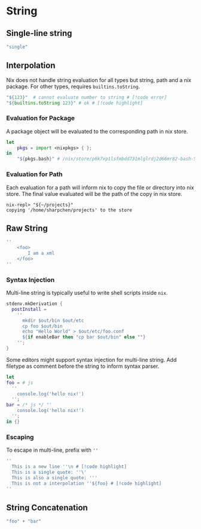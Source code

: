 # String

## Single-line string

```nix
"single"
```

## Interpolation

Nix does not handle string evaluation for all types but string, path and a nix package.
For other types, requires `builtins.toString`.

```nix
"${123}"  # cannot evaluate number to string # [!code error] 
"${builtins.toString 123}" # ok # [!code highlight] 
```

### Evaluation for Package

A package object will be evaluated to the corresponding path in nix store.

```nix
let
    pkgs = import <nixpkgs> { };
in
    "${pkgs.bash}" # /nix/store/p6k7xp1lsfmbdd731mlglrdj2d66mr82-bash-5.2p37
```

### Evaluation for Path

Each evaluation for a path will inform nix to copy the file or directory into nix store.
The final value evaluated will be the path of the copy in nix store.

```console
nix-repl> "${~/projects}"
copying '/home/sharpchen/projects' to the store
```

## Raw String

```nix
''
    <foo>
        I am a xml
    </foo>
''
```

### Syntax Injection

Multi-line string is typically useful to write shell scripts inside `nix`.

```nix
stdenv.mkDerivation {
  postInstall =
    ''
      mkdir $out/bin $out/etc
      cp foo $out/bin
      echo "Hello World" > $out/etc/foo.conf
      ${if enableBar then "cp bar $out/bin" else ""}
    '';
}
```

Some editors might support syntax injection for multi-line string. 
Add filetype as comment before the string to inform syntax parser.

```nix
let
foo = # js
  ''
    console.log('hello nix!')
  '';
bar = /* js */ ''
    console.log('hello nix!')
  '';
in {}
```

### Escaping

To escape in multi-line, prefix with `''`

```nix
''
  This is a new line ''\n # [!code highlight] 
  This is a single quote: ''\'
  This is also a single quote: '''
  This is not a interpolation ''${foo} # [!code highlight] 
''
```

## String Concatenation

```nix
"foo" + "bar"
```

